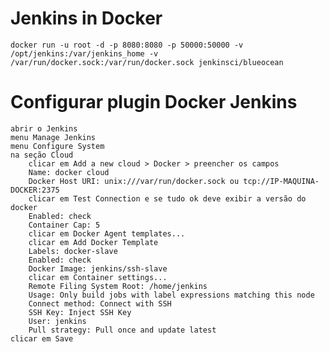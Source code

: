 # Jenkins in Docker

    docker run -u root -d -p 8080:8080 -p 50000:50000 -v /opt/jenkins:/var/jenkins_home -v /var/run/docker.sock:/var/run/docker.sock jenkinsci/blueocean


# Configurar plugin Docker Jenkins

    abrir o Jenkins
    menu Manage Jenkins
    menu Configure System
    na seção Cloud
        clicar em Add a new cloud > Docker > preencher os campos
        Name: docker cloud
        Docker Host URI: unix:///var/run/docker.sock ou tcp://IP-MAQUINA-DOCKER:2375
        clicar em Test Connection e se tudo ok deve exibir a versão do docker
        Enabled: check
        Container Cap: 5
        clicar em Docker Agent templates...
        clicar em Add Docker Template
        Labels: docker-slave
        Enabled: check
        Docker Image: jenkins/ssh-slave
        clicar em Container settings...
        Remote Filing System Root: /home/jenkins
        Usage: Only build jobs with label expressions matching this node
        Connect method: Connect with SSH
        SSH Key: Inject SSH Key
        User: jenkins
        Pull strategy: Pull once and update latest
    clicar em Save
